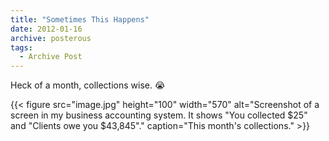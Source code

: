 ```yaml
---
title: "Sometimes This Happens"
date: 2012-01-16
archive: posterous
tags: 
  - Archive Post
---
```


Heck of a month, collections wise. :sob:

{{< figure 
	src="image.jpg" 
	height="100" 
	width="570" 
	alt="Screenshot of a screen in my business accounting system. It shows \"You collected $25\" and \"Clients owe you $43,845\"." 
	caption="This month's collections." >}}
